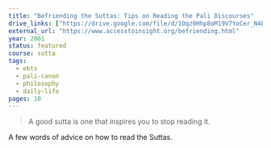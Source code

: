 ```yaml
---
title: "Befriending the Suttas: Tips on Reading the Pali Discourses"
drive_links: ["https://drive.google.com/file/d/1Oqz0Hhp8oM19V7YoCer_N4LFMNJUeKkG/view?usp=drivesdk"]
external_url: "https://www.accesstoinsight.org/befriending.html"
year: 2001
status: featured
course: sutta
tags:
  - ebts
  - pali-canon
  - philosophy
  - daily-life
pages: 10
---
```


> A good sutta is one that inspires you to stop reading it.

A few words of advice on how to read the Suttas.
